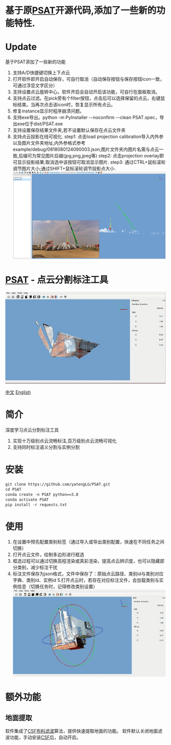 # 基于原[PSAT](https://github.com/yatengLG/PSAT.git)开源代码,添加了一些新的功能特性.
# Update
基于PSAT添加了一些新的功能
1. 支持A/D快捷键切换上下点云
2. 打开软件即开启自动保存，可自行取消（自动保存按钮与保存按钮icon一致，可通过浮显文字区分）
3. 支持设置点云旋转中心。软件开启会自动开启该功能，可自行在面板取消。
4. 支持点云过滤。在pick旁有个filter按钮，点击后可以选择保留的点云，右键鼠标结束。当再次点击该icon时，恢复显示所有点云。
5. 修复instance显示时程序崩溃问题。
6. 支持exe导出。python -m PyInstaller --noconfirm --clean PSAT.spec，导出exe位于dist/PSAT.exe
7. 支持设置保存结果文件夹,若不设置默认保存在点云文件夹
8. 支持点云投影在线可视化.
step1: 点击load projection calibration导入内外参以及图片文件夹地址,内外参格式参考example/debug/0818080124090003.json;图片文件夹内图片名需与点云一致,后缀可为常见图片后缀(jpg,png,jpeg等)
step2: 点击projection overlay即可显示投影结果;取消选中该按钮可取消显示图片.
step3: 通过CTRL+鼠标滚轮调节图片大小;通过SHIFT+鼠标滚轮调节投影点大小.
![example](example/pic/example.png)

# [PSAT](http://www.yatenglg.cn/psat) - 点云分割标注工具
![psat.png](example/pic/标注.gif)

[中文](README.md) [English](README-en.md)

# 简介
深度学习点云分割标注工具

1. 实现十万级别点云流畅标注,百万级别点云流畅可视化
2. 支持同时标注语义分割与实例分割

# 安装

```shell
git clone https://github.com/yatengLG/PSAT.git
cd PSAT
conda create -n PSAT python==3.8
conda activate PSAT
pip install -r requests.txt
```

# 使用
1. 在设置中预先配置类别标签（通过导入或导出类别配置，快速在不同任务之间切换）
2. 打开点云文件，绘制多边形进行框选
3. 框选过程可以通过切换高程渲染或真彩渲染，提高点云辨识度，也可以隐藏部分类别，减少标注干扰
4. 标注文件保存为json格式，文件中保存了：原始点云路径、类别id与类别对应字典、类别id、实例id
5.打开点云时，若存在对应标注文件，会加载类别与实例信息（切换任务时，记得修改类别设置）
![psat.png](example/pic/展示.gif)

# 额外功能
## 地面提取
软件集成了[CSF布料滤波](https://github.com/jianboqi/CSF)算法，提供快速提取地面的功能。
软件默认关闭地面滤波功能，手动安装[CSF](https://github.com/jianboqi/CSF#how-to-use-csf-in-python)后，自动开启。
